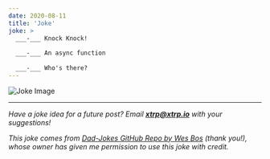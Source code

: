 ```yaml
---
date: 2020-08-11
title: 'Joke'
joke: >
  ___-___ Knock Knock!
  
  ___-___ An async function
  
  ___-___ Who's there?
---
```


![Joke Image](https://private.xtrp.io/projects/DailyDeveloperJokes/public_image_server/images/5e125975d389d.png)

---
*Have a joke idea for a future post? Email **[xtrp@xtrp.io](mailto:xtrp@xtrp.io)** with your suggestions!*

*This joke comes from [Dad-Jokes GitHub Repo by Wes Bos](https://github.com/wesbos/dad-jokes) (thank you!), whose owner has given me permission to use this joke with credit.*

<!-- 
Joke text:
**-** Knock Knock!

**-** An async function

**-** Who's there?
 -->

